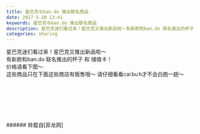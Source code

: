 ```yaml
---
title: 星巴克与ban.do 推出联名商品
date: 2017-5-20 13:41
keywords: 星巴克与ban.do 推出联名商品
description: 星巴克迷们看过来！星巴克又推出新品啦～有新款和ban.do 联名推出的杯子 和 储值卡！价格请看下图～这些商品只在下面这些商店有贩售哦～ 请仔细看看cai bu h才不会白跑一趟～ 
categories: sharing
---
```

<td class="t_f" id="postmessage_747391">

星巴克迷们看过来！星巴克又推出新品啦～<br/>
<img alt="" border="0" class="zoom" data-cf-modified-7c525b9295f4e80167838ede-="" file="http://www.flw.ph/data/appbyme/upload/image/201705/20/T2DprRNAVjUG.jpg" id="aimg_p142K" lazyloadthumb="1" onclick="" onmouseover="" src="http://www.flw.ph/data/appbyme/upload/image/201705/20/T2DprRNAVjUG.jpg"/><br/>
有新款和ban.do 联名推出的杯子 和 储值卡！<br/>
价格请看下图～<br/>
<img alt="" border="0" class="zoom" data-cf-modified-7c525b9295f4e80167838ede-="" file="http://www.flw.ph/data/appbyme/upload/image/201705/20/Ngkkc1l7aaYR.jpg" id="aimg_Oo299" lazyloadthumb="1" onclick="" onmouseover="" src="http://www.flw.ph/data/appbyme/upload/image/201705/20/Ngkkc1l7aaYR.jpg"/><br/>
这些商品只在下面这些商店有贩售哦～ 请仔细看看cai bu h才不会白跑一趟～ <br/>
<img alt="" border="0" class="zoom" data-cf-modified-7c525b9295f4e80167838ede-="" file="http://www.flw.ph/data/appbyme/upload/image/201705/20/MVLqy1JD0tKm.jpg" id="aimg_AweT8" lazyloadthumb="1" onclick="" onmouseover="" src="http://www.flw.ph/data/appbyme/upload/image/201705/20/MVLqy1JD0tKm.jpg"/><br/>
<br/>
<img alt="" border="0" class="zoom" data-cf-modified-7c525b9295f4e80167838ede-="" file="http://www.flw.ph/data/appbyme/upload/image/201705/20/aSfv3LbFhtFa.jpg" id="aimg_qhvb9" lazyloadthumb="1" onclick="" onmouseover="" src="http://www.flw.ph/data/appbyme/upload/image/201705/20/aSfv3LbFhtFa.jpg"/><br/>
<br/>
<img alt="" border="0" class="zoom" data-cf-modified-7c525b9295f4e80167838ede-="" file="http://www.flw.ph/data/appbyme/upload/image/201705/20/9863A4HVt3dy.jpg" id="aimg_fnmnR" lazyloadthumb="1" onclick="" onmouseover="" src="http://www.flw.ph/data/appbyme/upload/image/201705/20/9863A4HVt3dy.jpg"/><br/>
<br/>
<img alt="" border="0" class="zoom" data-cf-modified-7c525b9295f4e80167838ede-="" file="http://www.flw.ph/data/appbyme/upload/image/201705/20/bSy1DsuQp9FF.jpg" id="aimg_vlLK3" lazyloadthumb="1" onclick="" onmouseover="" src="http://www.flw.ph/data/appbyme/upload/image/201705/20/bSy1DsuQp9FF.jpg"/><br/>
<br/>
<img alt="" border="0" class="zoom" data-cf-modified-7c525b9295f4e80167838ede-="" file="http://www.flw.ph/data/appbyme/upload/image/201705/20/IMKrPEEbawGa.jpg" id="aimg_eJ2YF" lazyloadthumb="1" onclick="" onmouseover="" src="http://www.flw.ph/data/appbyme/upload/image/201705/20/IMKrPEEbawGa.jpg"/><br/>
<br/>
<img alt="" border="0" class="zoom" data-cf-modified-7c525b9295f4e80167838ede-="" file="http://www.flw.ph/data/appbyme/upload/image/201705/20/WEoBTVZiDbXv.jpg" id="aimg_MusS5" lazyloadthumb="1" onclick="" onmouseover="" src="http://www.flw.ph/data/appbyme/upload/image/201705/20/WEoBTVZiDbXv.jpg"/><br/>
<br/>
</td>
###### 转载自[菲龙网]